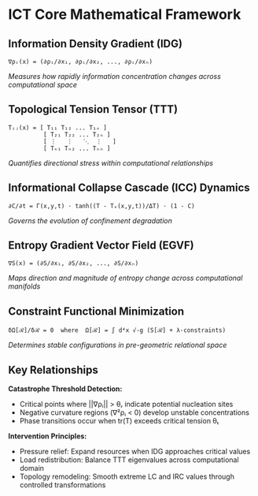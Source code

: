 # ICT Core Mathematical Framework

## Information Density Gradient (IDG)
```
∇ρᵢ(x) = (∂ρᵢ/∂x₁, ∂ρᵢ/∂x₂, ..., ∂ρᵢ/∂xₙ)
```
*Measures how rapidly information concentration changes across computational space*

## Topological Tension Tensor (TTT)
```
Tᵢⱼ(x) = [ T₁₁ T₁₂ ... T₁ₙ ]
          [ T₂₁ T₂₂ ... T₂ₙ ]
          [ ⋮   ⋮   ⋱  ⋮   ]
          [ Tₙ₁ Tₙ₂ ... Tₙₙ ]
```
*Quantifies directional stress within computational relationships*

## Informational Collapse Cascade (ICC) Dynamics
```
∂C/∂t = Γ(x,y,t) · tanh((T - Tₓ(x,y,t))/ΔT) · (1 - C)
```
*Governs the evolution of confinement degradation*

## Entropy Gradient Vector Field (EGVF)
```
∇S(x) = (∂S/∂x₁, ∂S/∂x₂, ..., ∂S/∂xₙ)
```
*Maps direction and magnitude of entropy change across computational manifolds*

## Constraint Functional Minimization
```
δΩ[ℛ]/δℛ = 0  where  Ω[ℛ] = ∫ d⁴x √-g (S[ℛ] + λ·constraints)
```
*Determines stable configurations in pre-geometric relational space*

## Key Relationships

**Catastrophe Threshold Detection:**
- Critical points where ||∇ρᵢ|| > θᵣ indicate potential nucleation sites
- Negative curvature regions (∇²ρᵢ < 0) develop unstable concentrations
- Phase transitions occur when tr(T) exceeds critical tension θₜ

**Intervention Principles:**
- Pressure relief: Expand resources when IDG approaches critical values
- Load redistribution: Balance TTT eigenvalues across computational domain  
- Topology remodeling: Smooth extreme LC and IRC values through controlled transformations